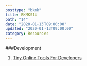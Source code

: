 ```yaml
---
posttype: "bkmk"
title: BKMKS14
path: "14"
date: "2020-01-13T09:00:00"
updated: "2020-01-13T09:00:00"
category: Resources
---
```


###Development
1. [Tiny Online Tools For Developers](https://tiny-helpers.dev/)
